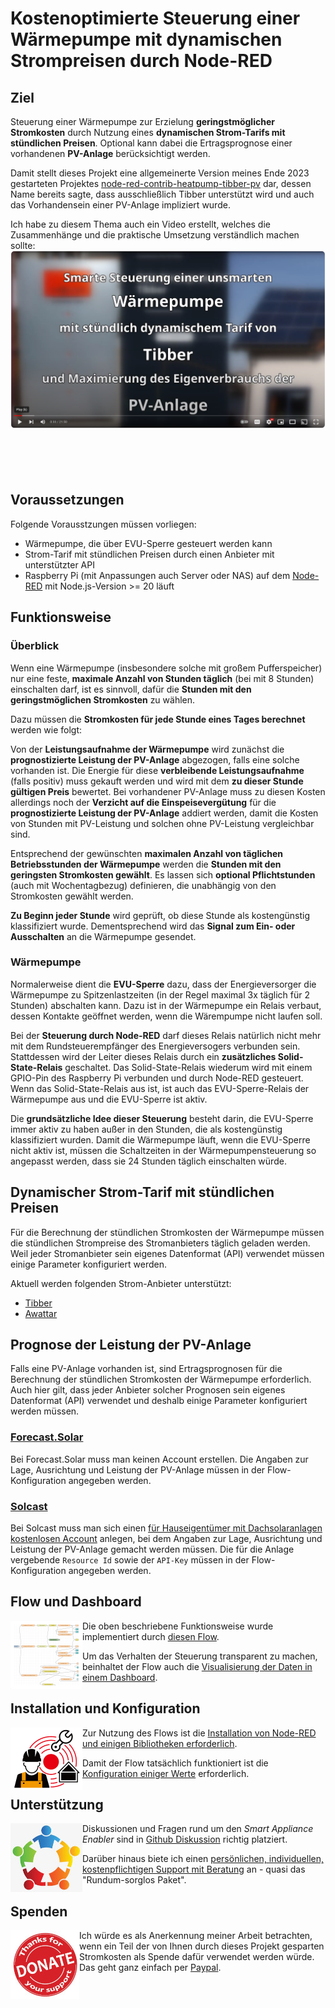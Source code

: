 # Kostenoptimierte Steuerung einer Wärmepumpe mit dynamischen Strompreisen durch Node-RED
## Ziel
Steuerung einer Wärmepumpe zur Erzielung **geringstmöglicher Stromkosten** durch Nutzung eines  **dynamischen Strom-Tarifs mit stündlichen Preisen**. Optional kann dabei die Ertragsprognose einer vorhandenen **PV-Anlage** berücksichtigt werden.

Damit stellt dieses Projekt eine allgemeinerte Version meines Ende 2023 gestarteten Projektes [node-red-contrib-heatpump-tibber-pv](https://github.com/camueller/node-red-contrib-heatpump-tibber-pv) dar, dessen Name bereits sagte, dass ausschließlich Tibber unterstützt wird und auch das Vorhandensein einer PV-Anlage impliziert wurde.

Ich habe zu diesem Thema auch ein Video erstellt, welches die Zusammenhänge und die praktische Umsetzung verständlich machen sollte:
<a href="https://www.youtube.com/watch?v=sGIVslsUMZ4"><img align="left" src="images/youtube.png"></a>
<br><br><br><br><br><br><br><br><br><br><br><br><br><br><br><br><br><br><br><br><br><br>

## Voraussetzungen
Folgende Vorausstzungen müssen vorliegen:
- Wärmepumpe, die über EVU-Sperre gesteuert werden kann
- Strom-Tarif mit stündlichen Preisen durch einen Anbieter mit unterstützter API 
- Raspberry Pi (mit Anpassungen auch  Server oder NAS) auf dem [Node-RED](https://nodered.org/) mit Node.js-Version >= 20 läuft

## Funktionsweise
### Überblick
Wenn eine Wärmepumpe (insbesondere solche mit großem Pufferspeicher) nur eine feste, **maximale Anzahl von Stunden täglich** (bei mit 8 Stunden) einschalten darf, ist es sinnvoll, dafür die **Stunden mit den geringstmöglichen Stromkosten** zu wählen.

Dazu müssen die **Stromkosten für jede Stunde eines Tages berechnet** werden wie folgt:

Von der **Leistungsaufnahme der Wärmepumpe** wird zunächst die **prognostizierte Leistung der PV-Anlage** abgezogen, falls eine solche vorhanden ist. Die Energie für diese **verbleibende Leistungsaufnahme** (falls positiv) muss gekauft werden und wird mit dem **zu dieser Stunde gültigen Preis** bewertet. Bei vorhandener PV-Anlage muss zu diesen Kosten allerdings noch der **Verzicht auf die Einspeisevergütung** für die **prognostizierte Leistung der PV-Anlage** addiert werden, damit die Kosten von Stunden mit PV-Leistung und solchen ohne PV-Leistung vergleichbar sind.

Entsprechend der gewünschten **maximalen Anzahl von täglichen Betriebsstunden der Wärmepumpe** werden die **Stunden mit den geringsten Stromkosten gewählt**. Es lassen sich **optional Pflichtstunden** (auch mit Wochentagbezug) definieren, die unabhängig von den Stromkosten gewählt werden.

**Zu Beginn jeder Stunde** wird geprüft, ob diese Stunde als kostengünstig klassifiziert wurde. Dementsprechend wird das **Signal zum Ein- oder Ausschalten** an die Wärmepumpe gesendet.

### Wärmepumpe
Normalerweise dient die **EVU-Sperre** dazu, dass der Energieversorger die Wärmepumpe zu Spitzenlastzeiten (in der Regel maximal 3x täglich für 2 Stunden) abschalten kann. Dazu ist in der Wärmepumpe ein Relais verbaut, dessen Kontakte geöffnet werden, wenn die Wärempumpe nicht laufen soll.

Bei der **Steuerung durch Node-RED** darf dieses Relais natürlich nicht mehr mit dem Rundsteuerempfänger des Energieversogers verbunden sein. Stattdessen wird der Leiter dieses Relais durch ein **zusätzliches Solid-State-Relais** geschaltet. Das Solid-State-Relais wiederum wird mit einem GPIO-Pin des Raspberry Pi verbunden und durch Node-RED gesteuert. Wenn das Solid-State-Relais aus ist, ist auch das EVU-Sperre-Relais der Wärmepumpe aus und die EVU-Sperre ist aktiv.

Die **grundsätzliche Idee dieser Steuerung** besteht darin, die EVU-Sperre immer aktiv zu haben außer in den Stunden, die als kostengünstig klassifiziert wurden. Damit die Wärmepumpe läuft, wenn die EVU-Sperre nicht aktiv ist, müssen die Schaltzeiten in der Wärmepumpensteuerung so angepasst werden, dass sie 24 Stunden täglich einschalten würde.

## Dynamischer Strom-Tarif mit stündlichen Preisen
Für die Berechnung der stündlichen Stromkosten der Wärmepumpe müssen die stündlichen Strompreise des Stromanbieters täglich geladen werden. Weil jeder Stromanbieter sein eigenes Datenformat (API) verwendet müssen einige Parameter konfiguriert werden.

Aktuell werden folgenden Strom-Anbieter unterstützt:
- [Tibber](https://tibber.com/)
- [Awattar](https://www.awattar.at/)

## Prognose der Leistung der PV-Anlage
Falls eine PV-Anlage vorhanden ist, sind Ertragsprognosen für die Berechnung der stündlichen Stromkosten der Wärmepumpe erforderlich. Auch hier gilt, dass jeder Anbieter solcher Prognosen sein eigenes Datenformat (API) verwendet und deshalb einige Parameter konfiguriert werden müssen.

### [Forecast.Solar](https://forecast.solar/)
Bei Forecast.Solar muss man keinen Account erstellen. Die Angaben zur  Lage, Ausrichtung und Leistung der PV-Anlage müssen in der Flow-Konfiguration angegeben werden.

### [Solcast](https://solcast.com/)
Bei Solcast muss man sich einen [für Hauseigentümer mit Dachsolaranlagen kostenlosen Account](https://solcast.com/free-rooftop-solar-forecasting) anlegen, bei dem Angaben zur  Lage, Ausrichtung und Leistung der PV-Anlage gemacht werden müssen. Die für die Anlage vergebende `Resource Id` sowie der `API-Key` müssen in der Flow-Konfiguration angegeben werden.

## Flow und Dashboard 
<a><img align="left" src="images/flow_thumbnail.png"></a>
Die oben beschriebene Funktionsweise wurde implementiert durch [diesen Flow](flow.md).

Um das Verhalten der Steuerung transparent zu machen, beinhaltet der Flow auch die [Visualisierung der Daten in einem Dashboard](dashboard.md).

## Installation und Konfiguration
<a><img align="left" src="images/install.png"></a>
Zur Nutzung des Flows ist die [Installation von Node-RED und einigen Bibliotheken erforderlich](installation.md).

Damit der Flow tatsächlich funktioniert ist die [Konfiguration einiger Werte](configuration.md) erforderlich.

## Unterstützung
<a href="doc/Support_DE.md"><img align="left" src="images/support.jpeg"></a>
Diskussionen und Fragen rund um den *Smart Appliance Enabler* sind in [Github Diskussion](https://github.com/camueller/node-red-contrib-heatpump-dynamic-tariff/discussions) richtig platziert.

Darüber hinaus biete ich einen [persönlichen, individuellen, kostenpflichtigen Support mit Beratung](Support.md) an - quasi das "Rundum-sorglos Paket".

## Spenden
<a><img align="left" src="images/donate.jpg"></a>
Ich würde es als Anerkennung meiner Arbeit betrachten, wenn ein Teil der von Ihnen durch dieses Projekt gesparten Stromkosten als Spende dafür verwendet werden würde. Das geht ganz einfach per [Paypal](https://paypal.me/CarlAxelMueller).

